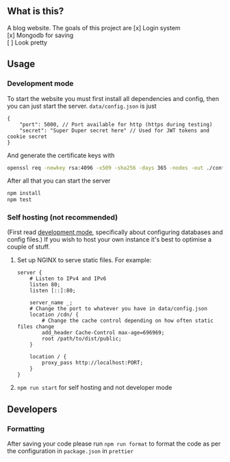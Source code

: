 ## What is this?

A blog website. The goals of this project are
[x] Login system  
[x] Mongodb for saving  
[ ] Look pretty  

## Usage

### Development mode

To start the website you must first install all dependencies and config, then you can just start the server.
`data/config.json` is just

```jsonc
{
	"port": 5000, // Port available for http (https during testing)
	"secret": "Super Duper secret here" // Used for JWT tokens and cookie secret
}
```

And generate the certificate keys with

```sh
openssl req -newkey rsa:4096 -x509 -sha256 -days 365 -nodes -out ./confs/server.cert -keyout ./confs/server.key
```

After all that you can start the server

```sh
npm install
npm test
```

### Self hosting (not recommended)

(First read [development mode](#development-mode), specifically about configuring databases and config files.)
If you wish to host your own instance it's best to optimise a couple of stuff.

1. Set up NGINX to serve static files. For example:

    ```nginx
    server {
    	# Listen to IPv4 and IPv6
    	listen 80;
    	listen [::]:80;

    	server_name _;
    	# Change the port to whatever you have in data/config.json
    	location /cdn/ {
    		# Change the cache control depending on how often static files change
    		add_header Cache-Control max-age=696969;
    		root /path/to/dist/public;
    	}

    	location / {
    		proxy_pass http://localhost:PORT;
    	}
    }
    ```

2. `npm run start` for self hosting and not developer mode

## Developers

### Formatting

After saving your code please run `npm run format` to format the code as per the configuration in `package.json` in `prettier`
